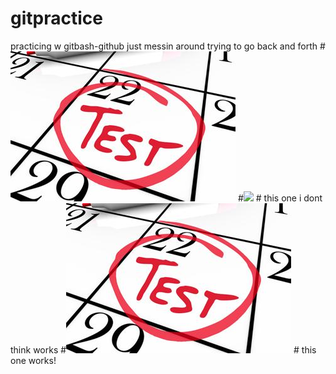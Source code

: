 # gitpractice
practicing w gitbash-github
just messin around
trying to go back and forth
#![firstimage](/images/test_UoM.jpg)
#![](/images/images/test_UoM.jpg)  # this one i dont think works
#![first_image](images/test_UoM.jpg) # this one works!

